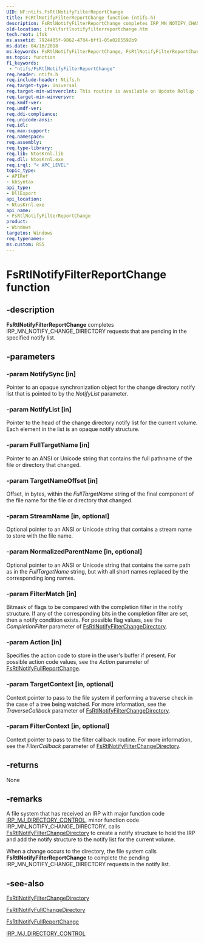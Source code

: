 ```yaml
---
UID: NF:ntifs.FsRtlNotifyFilterReportChange
title: FsRtlNotifyFilterReportChange function (ntifs.h)
description: FsRtlNotifyFilterReportChange completes IRP_MN_NOTIFY_CHANGE_DIRECTORY requests that are pending in the specified notify list.
old-location: ifsk\fsrtlnotifyfilterreportchange.htm
tech.root: ifsk
ms.assetid: 7924405f-9862-4704-bff1-05e0285592b9
ms.date: 04/16/2018
ms.keywords: FsRtlNotifyFilterReportChange, FsRtlNotifyFilterReportChange function [Installable File System Drivers], fsrtlref_c4a79c57-aa80-40f3-9882-76ed887c99cb.xml, ifsk.fsrtlnotifyfilterreportchange, ntifs/FsRtlNotifyFilterReportChange
ms.topic: function
f1_keywords:
 - "ntifs/FsRtlNotifyFilterReportChange"
req.header: ntifs.h
req.include-header: Ntifs.h
req.target-type: Universal
req.target-min-winverclnt: This routine is available on Update Rollup for Windows 2000 Service Pack 4 (SP4) and on Windows XP and later.
req.target-min-winversvr: 
req.kmdf-ver: 
req.umdf-ver: 
req.ddi-compliance: 
req.unicode-ansi: 
req.idl: 
req.max-support: 
req.namespace: 
req.assembly: 
req.type-library: 
req.lib: NtosKrnl.lib
req.dll: NtosKrnl.exe
req.irql: "< APC_LEVEL"
topic_type:
- APIRef
- kbSyntax
api_type:
- DllExport
api_location:
- NtosKrnl.exe
api_name:
- FsRtlNotifyFilterReportChange
product:
- Windows
targetos: Windows
req.typenames: 
ms.custom: RS5
---
```


# FsRtlNotifyFilterReportChange function


## -description


<b>FsRtlNotifyFilterReportChange</b> completes IRP_MN_NOTIFY_CHANGE_DIRECTORY requests that are pending in the specified notify list. 


## -parameters




### -param NotifySync [in]

Pointer to an opaque synchronization object for the change directory notify list that is pointed to by the <i>NotifyList</i> parameter. 


### -param NotifyList [in]

Pointer to the head of the change directory notify list for the current volume. Each element in the list is an opaque notify structure. 


### -param FullTargetName [in]

Pointer to an ANSI or Unicode string that contains the full pathname of the file or directory that changed. 


### -param TargetNameOffset [in]

Offset, in bytes, within the <i>FullTargetName</i> string of the final component of the file name for the file or directory that changed. 


### -param StreamName [in, optional]

Optional pointer to an ANSI or Unicode string that contains a stream name to store with the file name. 


### -param NormalizedParentName [in, optional]

Optional pointer to an ANSI or Unicode string that contains the same path as in the <i>FullTargetName</i> string, but with all short names replaced by the corresponding long names. 


### -param FilterMatch [in]

Bitmask of flags to be compared with the completion filter in the notify structure. If any of the corresponding bits in the completion filter are set, then a notify condition exists. For possible flag values, see the <i>CompletionFilter</i> parameter of <a href="https://docs.microsoft.com/windows-hardware/drivers/ddi/content/ntifs/nf-ntifs-_fsrtl_advanced_fcb_header-fsrtlnotifyfilterchangedirectory">FsRtlNotifyFilterChangeDirectory</a>. 


### -param Action [in]

Specifies the action code to store in the user's buffer if present. For possible action code values, see the <i>Action</i> parameter of <a href="https://docs.microsoft.com/windows-hardware/drivers/ddi/content/ntifs/nf-ntifs-_fsrtl_advanced_fcb_header-fsrtlnotifyfullreportchange">FsRtlNotifyFullReportChange</a>. 


### -param TargetContext [in, optional]

Context pointer to pass to the file system if performing a traverse check in the case of a tree being watched. For more information, see the <i>TraverseCallback</i> parameter of <a href="https://docs.microsoft.com/windows-hardware/drivers/ddi/content/ntifs/nf-ntifs-_fsrtl_advanced_fcb_header-fsrtlnotifyfilterchangedirectory">FsRtlNotifyFilterChangeDirectory</a>.


### -param FilterContext [in, optional]

Context pointer to pass to the filter callback routine. For more information, see the <i>FilterCallback</i> parameter of <a href="https://docs.microsoft.com/windows-hardware/drivers/ddi/content/ntifs/nf-ntifs-_fsrtl_advanced_fcb_header-fsrtlnotifyfilterchangedirectory">FsRtlNotifyFilterChangeDirectory</a>. 


## -returns



None




## -remarks



A file system that has received an IRP with major function code <a href="https://docs.microsoft.com/windows-hardware/drivers/ifs/irp-mj-directory-control">IRP_MJ_DIRECTORY_CONTROL</a>, minor function code IRP_MN_NOTIFY_CHANGE_DIRECTORY, calls <a href="https://docs.microsoft.com/windows-hardware/drivers/ddi/content/ntifs/nf-ntifs-_fsrtl_advanced_fcb_header-fsrtlnotifyfilterchangedirectory">FsRtlNotifyFilterChangeDirectory</a> to create a notify structure to hold the IRP and add the notify structure to the notify list for the current volume. 

When a change occurs to the directory, the file system calls <b>FsRtlNotifyFilterReportChange</b> to complete the pending IRP_MN_NOTIFY_CHANGE_DIRECTORY requests in the notify list. 




## -see-also




<a href="https://docs.microsoft.com/windows-hardware/drivers/ddi/content/ntifs/nf-ntifs-_fsrtl_advanced_fcb_header-fsrtlnotifyfilterchangedirectory">FsRtlNotifyFilterChangeDirectory</a>



<a href="https://docs.microsoft.com/windows-hardware/drivers/ddi/content/ntifs/nf-ntifs-_fsrtl_advanced_fcb_header-fsrtlnotifyfullchangedirectory">FsRtlNotifyFullChangeDirectory</a>



<a href="https://docs.microsoft.com/windows-hardware/drivers/ddi/content/ntifs/nf-ntifs-_fsrtl_advanced_fcb_header-fsrtlnotifyfullreportchange">FsRtlNotifyFullReportChange</a>



<a href="https://docs.microsoft.com/windows-hardware/drivers/ifs/irp-mj-directory-control">IRP_MJ_DIRECTORY_CONTROL</a>
 

 

